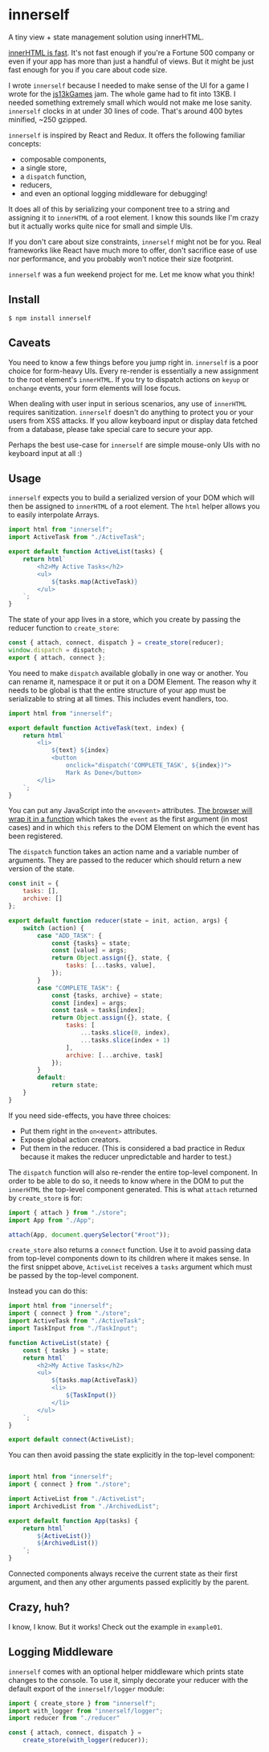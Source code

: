 # innerself

A tiny view + state management solution using innerHTML.

[innerHTML is fast][1].  It's not fast enough if you're a Fortune 500 company
or even if your app has more than just a handful of views.  But it might be
just fast enough for you if you care about code size.

I wrote `innerself` because I needed to make sense of the UI for a game I wrote
for the [js13kGames][1] jam.  The whole game had to fit into 13KB.  I needed
something extremely small which would not make me lose sanity.  `innerself`
clocks in at under 30 lines of code.  That's around 400 bytes minified, ~250
gzipped.

`innerself` is inspired by React and Redux.  It offers the following familiar
concepts:

  - composable components,
  - a single store,
  - a `dispatch` function,
  - reducers,
  - and even an optional logging middleware for debugging!

It does all of this by serializing your component tree to a string and
assigning it to `innerHTML` of a root element.  I know this sounds like I'm
crazy but it actually works quite nice for small and simple UIs.

If you don't care about size constraints, `innerself` might not be for you.
Real frameworks like React have much more to offer, don't sacrifice ease of use
nor performance, and you probably won't notice their size footprint.

`innerself` was a fun weekend project for me.  Let me know what you think!

[1]: https://www.quirksmode.org/dom/innerhtml.html
[2]: http://js13kgames.com/


## Install

    $ npm install innerself


## Caveats

You need to know a few things before you jump right in.  `innerself` is a poor
choice for form-heavy UIs.  Every re-render is essentially a new assignment to
the root element's `innerHTML`.  If you try to dispatch actions on `keyup` or
`onchange` events, your form elements will lose focus.

When dealing with user input in serious scenarios, any use of `innerHTML`
requires sanitization.  `innerself` doesn't do anything to protect you or your
users from XSS attacks.  If you allow keyboard input or display data fetched
from a database, please take special care to secure your app.

Perhaps the best use-case for `innerself` are simple mouse-only UIs with no
keyboard input at all :)


## Usage

`innerself` expects you to build a serialized version of your DOM which will
then be assigned to `innerHTML` of a root element.  The `html` helper allows
you to easily interpolate Arrays.

```javascript
import html from "innerself";
import ActiveTask from "./ActiveTask";

export default function ActiveList(tasks) {
    return html`
        <h2>My Active Tasks</h2>
        <ul>
            ${tasks.map(ActiveTask)}
        </ul>
    `;
}
```

The state of your app lives in a store, which you create by passing the reducer
function to `create_store`:

```javascript
const { attach, connect, dispatch } = create_store(reducer);
window.dispatch = dispatch;
export { attach, connect };
```

You need to make `dispatch` available globally in one way or another.  You can
rename it, namespace it or put it on a DOM Element. The reason why it needs to
be global is that the entire structure of your app must be serializable to
string at all times.  This includes event handlers, too.

```javascript
import html from "innerself";

export default function ActiveTask(text, index) {
    return html`
        <li>
            ${text} ${index}
            <button
                onclick="dispatch('COMPLETE_TASK', ${index})">
                Mark As Done</button>
        </li>
    `;
}
```

You can put any JavaScript into the `on<event>` attributes. [The browser will
wrap it in a function][3] which takes the `event` as the first argument (in
most cases) and in which `this` refers to the DOM Element on which the event
has been registered.

[3]:https://developer.mozilla.org/en-US/docs/Web/Guide/Events/Event_handlers#Event_handler's_parameters_this_binding_and_the_return_value

The `dispatch` function takes an action name and a variable number of
arguments.  They are passed to the reducer which should return a new version of
the state.

```javascript
const init = {
    tasks: [],
    archive: []
};

export default function reducer(state = init, action, args) {
    switch (action) {
        case "ADD_TASK": {
            const {tasks} = state;
            const [value] = args;
            return Object.assign({}, state, {
                tasks: [...tasks, value],
            });
        }
        case "COMPLETE_TASK": {
            const {tasks, archive} = state;
            const [index] = args;
            const task = tasks[index];
            return Object.assign({}, state, {
                tasks: [
                    ...tasks.slice(0, index),
                    ...tasks.slice(index + 1)
                ],
                archive: [...archive, task]
            });
        }
        default:
            return state;
    }
}
```

If you need side-effects, you have three choices:

  - Put them right in the `on<event>` attributes.
  - Expose global action creators.
  - Put them in the reducer.  (This is considered a bad practice in Redux
    because it makes the reducer unpredictable and harder to test.)

The `dispatch` function will also re-render the entire top-level component.  In
order to be able to do so, it needs to know where in the DOM to put the
`innerHTML` the top-level component generated.  This is what `attach` returned
by `create_store` is for:

```javascript
import { attach } from "./store";
import App from "./App";

attach(App, document.querySelector("#root"));
```

`create_store` also returns a `connect` function.  Use it to avoid passing data
from top-level components down to its children where it makes sense.  In the
first snippet above, `ActiveList` receives a `tasks` argument which must be
passed by the top-level component.

Instead you can do this:

```javascript
import html from "innerself";
import { connect } from "./store";
import ActiveTask from "./ActiveTask";
import TaskInput from "./TaskInput";

function ActiveList(state) {
    const { tasks } = state;
    return html`
        <h2>My Active Tasks</h2>
        <ul>
            ${tasks.map(ActiveTask)}
            <li>
                ${TaskInput()}
            </li>
        </ul>
    `;
}

export default connect(ActiveList);
```

You can then avoid passing the state explicitly in the top-level component:

```javascript

import html from "innerself";
import { connect } from "./store";

import ActiveList from "./ActiveList";
import ArchivedList from "./ArchivedList";

export default function App(tasks) {
    return html`
        ${ActiveList()}
        ${ArchivedList()}
    `;
}
```

Connected components always receive the current state as their first argument,
and then any other arguments passed explicitly by the parent.


## Crazy, huh?

I know, I know.  But it works!  Check out the example in `example01`.


## Logging Middleware

`innerself` comes with an optional helper middleware which prints state
changes to the console.  To use it, simply decorate your reducer with the
default export of the `innerself/logger` module:

```javascript
import { create_store } from "innerself";
import with_logger from "innerself/logger";
import reducer from "./reducer"

const { attach, connect, dispatch } =
    create_store(with_logger(reducer));
```
